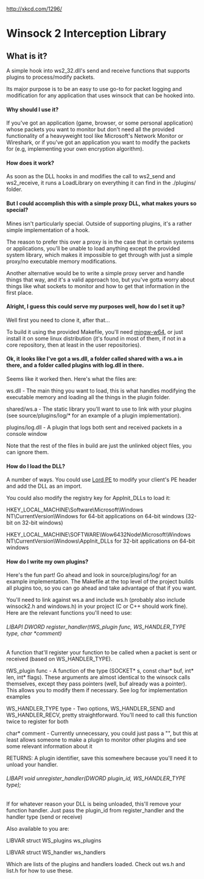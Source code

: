 http://xkcd.com/1296/

# Winsock 2 Interception Library

## What is it?

A simple hook into ws2_32.dll's send and receive functions that supports plugins to process/modify packets. 

Its major purpose is to be an easy to use go-to for packet logging and modification for any application that uses winsock that can be hooked into.

#### Why should I use it?

If you've got an application (game, browser, or some personal application) whose packets you want to monitor but don't need all the provided functionality of a heavyweight tool like Microsoft's Network Monitor or Wireshark, or if you've got an application you want to modify the packets for (e.g, implementing your own encryption algorithm). 

#### How does it work?

As soon as the DLL hooks in and modifies the call to ws2_send and ws2_receive, it runs a LoadLibrary on everything it can find in the ./plugins/ folder. 

#### But I could accomplish this with a simple proxy DLL, what makes yours so special?

Mines isn't particularly special. Outside of supporting plugins, it's a rather simple implementation of a hook. 

The reason to prefer this over a proxy is in the case that in certain systems or applications, you'll be unable to load anything except the provided system library, which makes it impossible to get through with just a simple proxy/no executable memory modifications. 

Another alternative would be to write a simple proxy server and handle things that way, and it's a valid approach too, but you've gotta worry about things like what sockets to monitor and how to get that information in the first place.

#### Alright, I guess this could serve my purposes well, how do I set it up?

Well first you need to clone it, after that...

To build it using the provided Makefile, you'll need [mingw-w64](http://mingw-w64.sourceforge.net/), or just install it on some linux distribution (it's found in most of them, if not in a core repository, then at least in the user repositories).

#### Ok, it looks like I've got a ws.dll, a folder called shared with a ws.a in there, and a folder called plugins with log.dll in there.

Seems like it worked then. Here's what the files are:

ws.dll - The main thing you want to load, this is what handles modifying the executable memory and loading all the things in the plugin folder.

shared/ws.a - The static library you'll want to use to link with your plugins (see source/plugins/log/* for an example of a plugin implementation).

plugins/log.dll - A plugin that logs both sent and received packets in a console window

Note that the rest of the files in build are just the unlinked object files, you can ignore them.

#### How do I load the DLL?

A number of ways. You could use [Lord PE](http://www.woodmann.com/collaborative/tools/index.php/LordPE) to modify your client's PE header and add the DLL as an import.

You could also modify the registry key for AppInit_DLLs to load it:

HKEY_LOCAL_MACHINE\Software\Microsoft\Windows NT\CurrentVersion\Windows for 64-bit applications on 64-bit windows (32-bit on 32-bit windows)

HKEY_LOCAL_MACHINE\SOFTWARE\Wow6432Node\Microsoft\Windows NT\CurrentVersion\Windows\AppInit_DLLs for 32-bit applications on 64-bit windows

#### How do I write my own plugins?

Here's the fun part! Go ahead and look in source/plugins/log/ for an example implementation. The Makefile at the top level of the project builds all plugins too, so you can go ahead and take advantage of that if you want.

You'll need to link against ws.a and include ws.h (probably also include winsock2.h and windows.h) in your project (C or C++ should work fine). Here are the relevant functions you'll need to use:

###### LIBAPI DWORD register_handler(tWS_plugin func, WS_HANDLER_TYPE type, char *comment)

A function that'll register your function to be called when a packet is sent or received (based on WS_HANDLER_TYPE).

tWS_plugin func - A function of the type (SOCKET* s, const char* buf, int* len, int* flags). These arguments are almost identical to the winsock calls themselves, except they pass pointers (well, buf already was a pointer). This allows you to modify them if necessary. See log for implementation examples

WS_HANDLER_TYPE type - Two options, WS_HANDLER_SEND and WS_HANDLER_RECV, pretty straightforward. You'll need to call this function twice to register for both

char* comment - Currently unnecessary, you could just pass a "", but this at least allows someone to make a plugin to monitor other plugins and see some relevant information about it

RETURNS: A plugin identifier, save this somewhere because you'll need it to unload your handler.

###### LIBAPI void unregister_handler(DWORD plugin_id, WS_HANDLER_TYPE type);

If for whatever reason your DLL is being unloaded, this'll remove your function handler. Just pass the plugin_id from register_handler and the handler type (send or receive)

Also available to you are:

LIBVAR struct WS_plugins ws_plugins

LIBVAR struct WS_handler ws_handlers

Which are lists of the plugins and handlers loaded. Check out ws.h and list.h for how to use these. 
